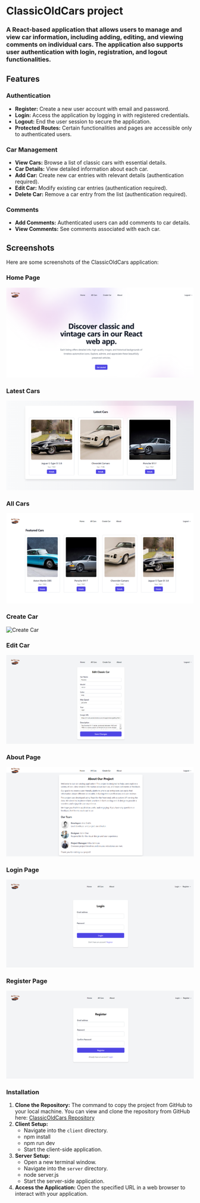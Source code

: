 # ClassicOldCars project

### A React-based application that allows users to manage and view car information, including adding, editing, and viewing comments on individual cars. The application also supports user authentication with login, registration, and logout functionalities.

## Features

### Authentication
- **Register:** Create a new user account with email and password.
- **Login:** Access the application by logging in with registered credentials.
- **Logout:** End the user session to secure the application.
- **Protected Routes:** Certain functionalities and pages are accessible only to authenticated users.

### Car Management
- **View Cars:** Browse a list of classic cars with essential details.
- **Car Details:** View detailed information about each car.
- **Add Car:** Create new car entries with relevant details (authentication required).
- **Edit Car:** Modify existing car entries (authentication required).
- **Delete Car:** Remove a car entry from the list (authentication required).

### Comments
- **Add Comments:** Authenticated users can add comments to car details.
- **View Comments:** See comments associated with each car.

## Screenshots

Here are some screenshots of the ClassicOldCars application:

### Home Page
![Home Page](client\assets\home.png)

### Latest Cars
![Latest Cars](client\assets\latestcars.png)

### All Cars
![All Cars](client\assets\allCars.png)

### Create Car
![Create Car](assets\createCar.png)

### Edit Car
![Edit Car](client\assets\editCar.png)

### About Page
![About Page](client\assets\about.png)

### Login Page
![Login Page](client\assets\loginForm.png)

### Register Page
![Register Page](client\assets\registerForm.png)

### Installation

1. **Clone the Repository:** The command to copy the project from GitHub to your local machine.
You can view and clone the repository from GitHub here: 
[ClassicOldCars Repository](https://github.com/vasilenaph/react-project-2024)
2. **Client Setup:**
   - Navigate into the `client` directory.
   - npm install
   - npm run dev
   - Start the client-side application.
3. **Server Setup:**
   - Open a new terminal window.
   - Navigate into the `server` directory.
   - node server.js
   - Start the server-side application.
4. **Access the Application:** Open the specified URL in a web browser to interact with your application.